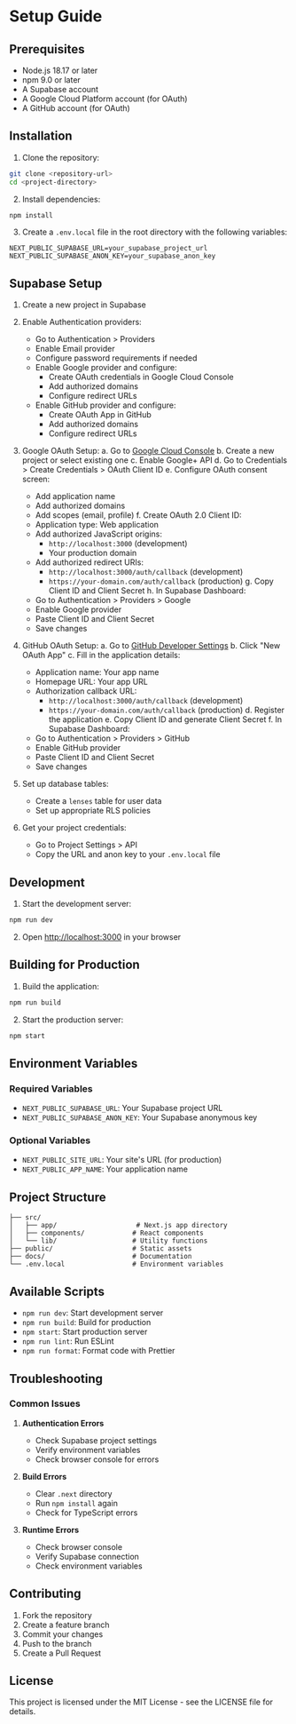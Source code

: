 # Setup Guide

## Prerequisites
- Node.js 18.17 or later
- npm 9.0 or later
- A Supabase account
- A Google Cloud Platform account (for OAuth)
- A GitHub account (for OAuth)

## Installation

1. Clone the repository:
```bash
git clone <repository-url>
cd <project-directory>
```

2. Install dependencies:
```bash
npm install
```

3. Create a `.env.local` file in the root directory with the following variables:
```env
NEXT_PUBLIC_SUPABASE_URL=your_supabase_project_url
NEXT_PUBLIC_SUPABASE_ANON_KEY=your_supabase_anon_key
```

## Supabase Setup

1. Create a new project in Supabase
2. Enable Authentication providers:
   - Go to Authentication > Providers
   - Enable Email provider
   - Configure password requirements if needed
   - Enable Google provider and configure:
     - Create OAuth credentials in Google Cloud Console
     - Add authorized domains
     - Configure redirect URLs
   - Enable GitHub provider and configure:
     - Create OAuth App in GitHub
     - Add authorized domains
     - Configure redirect URLs

3. Google OAuth Setup:
   a. Go to [Google Cloud Console](https://console.cloud.google.com)
   b. Create a new project or select existing one
   c. Enable Google+ API
   d. Go to Credentials > Create Credentials > OAuth Client ID
   e. Configure OAuth consent screen:
      - Add application name
      - Add authorized domains
      - Add scopes (email, profile)
   f. Create OAuth 2.0 Client ID:
      - Application type: Web application
      - Add authorized JavaScript origins:
        - `http://localhost:3000` (development)
        - Your production domain
      - Add authorized redirect URIs:
        - `http://localhost:3000/auth/callback` (development)
        - `https://your-domain.com/auth/callback` (production)
   g. Copy Client ID and Client Secret
   h. In Supabase Dashboard:
      - Go to Authentication > Providers > Google
      - Enable Google provider
      - Paste Client ID and Client Secret
      - Save changes

4. GitHub OAuth Setup:
   a. Go to [GitHub Developer Settings](https://github.com/settings/developers)
   b. Click "New OAuth App"
   c. Fill in the application details:
      - Application name: Your app name
      - Homepage URL: Your app URL
      - Authorization callback URL:
        - `http://localhost:3000/auth/callback` (development)
        - `https://your-domain.com/auth/callback` (production)
   d. Register the application
   e. Copy Client ID and generate Client Secret
   f. In Supabase Dashboard:
      - Go to Authentication > Providers > GitHub
      - Enable GitHub provider
      - Paste Client ID and Client Secret
      - Save changes

5. Set up database tables:
   - Create a `lenses` table for user data
   - Set up appropriate RLS policies

6. Get your project credentials:
   - Go to Project Settings > API
   - Copy the URL and anon key to your `.env.local` file

## Development

1. Start the development server:
```bash
npm run dev
```

2. Open [http://localhost:3000](http://localhost:3000) in your browser

## Building for Production

1. Build the application:
```bash
npm run build
```

2. Start the production server:
```bash
npm start
```

## Environment Variables

### Required Variables
- `NEXT_PUBLIC_SUPABASE_URL`: Your Supabase project URL
- `NEXT_PUBLIC_SUPABASE_ANON_KEY`: Your Supabase anonymous key

### Optional Variables
- `NEXT_PUBLIC_SITE_URL`: Your site's URL (for production)
- `NEXT_PUBLIC_APP_NAME`: Your application name

## Project Structure

```
├── src/
│   ├── app/                    # Next.js app directory
│   ├── components/            # React components
│   └── lib/                   # Utility functions
├── public/                    # Static assets
├── docs/                      # Documentation
└── .env.local                 # Environment variables
```

## Available Scripts

- `npm run dev`: Start development server
- `npm run build`: Build for production
- `npm start`: Start production server
- `npm run lint`: Run ESLint
- `npm run format`: Format code with Prettier

## Troubleshooting

### Common Issues

1. **Authentication Errors**
   - Check Supabase project settings
   - Verify environment variables
   - Check browser console for errors

2. **Build Errors**
   - Clear `.next` directory
   - Run `npm install` again
   - Check for TypeScript errors

3. **Runtime Errors**
   - Check browser console
   - Verify Supabase connection
   - Check environment variables

## Contributing

1. Fork the repository
2. Create a feature branch
3. Commit your changes
4. Push to the branch
5. Create a Pull Request

## License

This project is licensed under the MIT License - see the LICENSE file for details. 